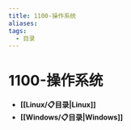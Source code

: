 ```yaml
---
title: 1100-操作系统
aliases:
tags:
  - 目录
---
```


# 1100-操作系统

- **[[Linux/📋目录|Linux]]**
- **[[Windows/📋目录|Windows]]**
